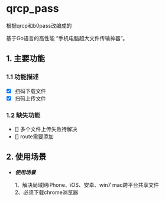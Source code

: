 # qrcp_pass
根据qrcp和b0pass改编成的

基于Go语言的高性能 “手机电脑超大文件传输神器”。


## 1. 主要功能

### 1.1 功能描述

- [x] 扫码下载文件
- [x] 扫码上传文件

### 1.2 缺失功能
- [] 多个文件上传失败待解决
- [] route需要添加

## 2. 使用场景

- ***使用场景***

    1、解决局域网iPhone、iOS、安卓、win7 mac跨平台共享文件  
    2、必须下载chrome浏览器
